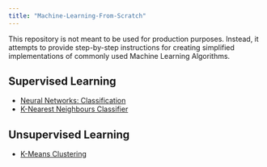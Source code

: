 ```yaml
---
title: "Machine-Learning-From-Scratch"
---
```


<p>This repository is not meant to be used for production purposes. Instead, it attempts to provide step-by-step
    instructions for creating simplified implementations of commonly used Machine Learning Algorithms. </p>


## Supervised Learning  


<ul>
    <li>
        <a href="https://www.orhanyavuz.com/projects/Machine-Learning-From-Scratch/NeuralNetwork/">Neural Networks:
            Classification</a>
    </li>
    <li>
        <a href="https://www.orhanyavuz.com/projects/Machine-Learning-From-Scratch/KNearestNeighbours">K-Nearest Neighbours
            Classifier</a>
    </li>
</ul>

## Unsupervised Learning  


<ul>
    <li>
        <a href="https://www.orhanyavuz.com/projects/Machine-Learning-From-Scratch/KMeansClustering">K-Means
            Clustering</a>
    </li>
</ul>
